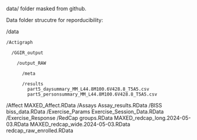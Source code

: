 data/ folder masked from github. 

Data folder strucutre for reporducibility: 

  /data

    /Actigraph
  
      /GGIR_output
    
        /output_RAW
      
          /meta
        
          /results
            part5_daysummary_MM_L44.8M100.6V428.8_T5A5.csv
            part5_personsummary_MM_L44.8M100.6V428.8_T5A5.csv
  /Affect
    MAXED_Affect.RData
  /Assays
    Assay_results.RData
  /BISS
    biss_data.RData
  /Exercise_Params
    Exercise_Session_Data.RData
  /Exercise_Response
  /RedCap
    groups.RData
    MAXED_redcap_long.2024-05-03.RData
    MAXED_redcap_wide.2024-05-03.RData
    redcap_raw_enrolled.RData
    
